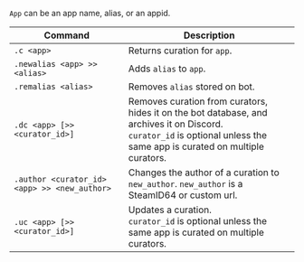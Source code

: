 `App` can be an app name, alias, or an appid.

| Command | Description |
| -------------------------------------------- | - |
| `.c <app>` | Returns curation for `app`. |
| `.newalias <app> >> <alias>` | Adds `alias` to `app`. |
| `.remalias <alias>` | Removes `alias` stored on bot. |
| `.dc <app> [>> <curator_id>]` | Removes curation from curators, hides it on the bot database, and archives it on Discord.<br>`curator_id` is optional unless the same app is curated on multiple curators. |
| `.author <curator_id> <app> >> <new_author>` | Changes the author of a curation to `new_author`. `new_author` is a SteamID64 or custom url. |
| `.uc <app> [>> <curator_id>]` | Updates a curation.<br>`curator_id` is optional unless the same app is curated on multiple curators. |

